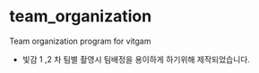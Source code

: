 # team_organization
Team organization program for vitgam

* 빛감 1 ,2 차 팀별 촬영시 팀배정을 용이하게 하기위해 제작되었습니다.
